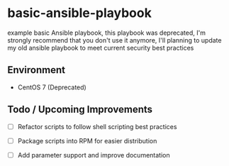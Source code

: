 # basic-ansible-playbook
example basic Ansible playbook, this playbook was deprecated, I'm strongly recommend that you don't use it anymore, I'll planning to update my old ansible playbook to meet current security best practices

## Environment

- CentOS 7 (Deprecated)

## Todo / Upcoming Improvements
- [ ] Refactor scripts to follow shell scripting best practices
- [ ] Package scripts into RPM for easier distribution
- [ ] Add parameter support and improve documentation


